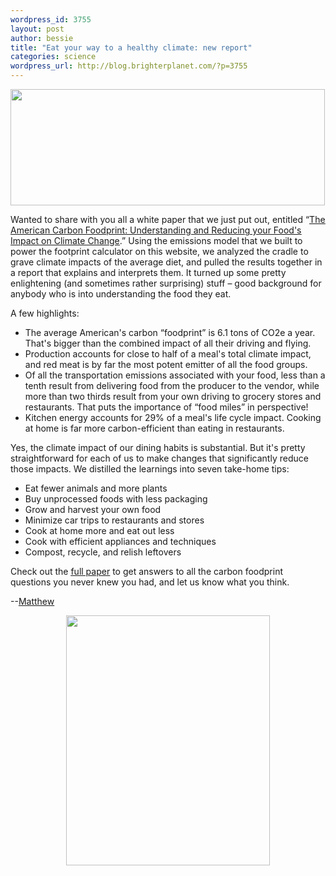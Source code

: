 ```yaml
--- 
wordpress_id: 3755
layout: post
author: bessie
title: "Eat your way to a healthy climate: new report"
categories: science
wordpress_url: http://blog.brighterplanet.com/?p=3755
---
```

<img class="alignnone" title="foodprint" src="http://farm3.static.flickr.com/2757/4310518000_d96c972cea_o.png" alt="" width="503" height="186" />

Wanted to share with you all a white paper that we just put out, entitled “<span style="color: #000080;"><span style="text-decoration: underline;"><a href="http://attachments.brighterplanet.com/press_items/local_copies/52/original/carbon_foodprint_wp.pdf?1264533289">The American Carbon Foodprint: Understanding and Reducing your Food's Impact on Climate Change</a></span></span>.”  Using the emissions model that we built to power the footprint calculator on this website, we analyzed the cradle to grave climate impacts of the average diet, and pulled the results together in a report that explains and interprets them.  It turned up some pretty enlightening (and sometimes rather surprising) stuff – good background for anybody who is into understanding the food they eat.

A few highlights:
<ul>
	<li>The average American's carbon 	“foodprint” is 6.1 tons of CO2e a year.  That's bigger than the 	combined impact of all their driving and flying.</li>
	<li>Production accounts for close to 	half of a meal's total climate impact, and red meat is by far the 	most potent emitter of all the food groups.</li>
	<li>Of all the transportation 	emissions associated with your food, less than a tenth result from 	delivering food from the producer to the vendor, while more than two 	thirds result from your own driving to grocery stores and 	restaurants.  That puts the importance of “food miles” in 	perspective!</li>
	<li>Kitchen energy accounts for 29% of 	a meal's life cycle impact.  Cooking at home is far more 	carbon-efficient than eating in restaurants.</li>
</ul>
Yes, the climate impact of our dining habits is substantial.  But it's pretty straightforward for each of us to make changes that significantly reduce those impacts.  We distilled the learnings into seven take-home tips:
<ul>
	<li>Eat fewer animals and more plants</li>
	<li>Buy unprocessed foods with less 	packaging</li>
	<li>Grow and harvest your own food</li>
	<li>Minimize car trips to restaurants 	and stores</li>
	<li>Cook at home more and eat out less</li>
	<li>Cook with efficient appliances and 	techniques</li>
	<li>Compost, recycle, and relish 	leftovers</li>
</ul>
Check out the <span style="color: #000080;"><span style="text-decoration: underline;"><a href="http://attachments.brighterplanet.com/press_items/local_copies/52/original/carbon_foodprint_wp.pdf?1264533289">full paper</a></span></span> to get answers to all the carbon foodprint questions you never knew you had, and let us know what you think.

--<a href="http://brighterplanet.com/users/matthew">Matthew</a>
<p style="text-align: center;"><a href="http://attachments.brighterplanet.com/press_items/local_copies/52/original/carbon_foodprint_wp.pdf?1264533289"><img class="aligncenter" title="foodprint pie chart" src="http://farm3.static.flickr.com/2690/4310517722_e6478f1b1e.jpg" alt="" width="326" height="400" /></a></p>
